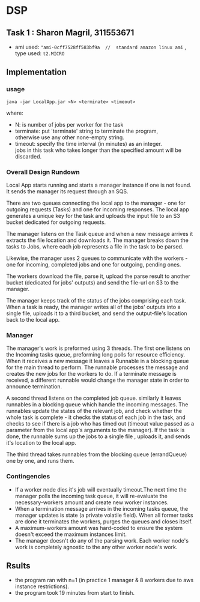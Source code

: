 # DSP


## Task 1 : Sharon Magril, 311553671

- ami used: ```"ami-0cff7528ff583bf9a  //  standard amazon linux ami``` , type used: ```t2.MICRO```

## Implementation
### usage
```
java -jar LocalApp.jar <N> <terminate> <timeout>
```
where:
- N: is number of jobs per worker for the task
- terminate: put 'terminate' string to terminate the program,  
   otherwise use any other none-empty string.
- timeout: specify the time interval (in minutes) as an integer.  
  jobs in this task who takes longer than the specified amount will be discarded.

### Overall Design Rundown

Local App starts running and starts a manager instance if one is not found. It sends the manager its request through an SQS.

There are two queues connecting the local app to the manager - one for outgoing requests (Tasks) and one for incoming responses.
 The local app generates a unique key for the task and uploads the input file to an S3 bucket dedicated for outgoing requests.  

The manager listens on the Task queue and when a new message arrives it extracts the file location and downloads it.
 The manager breaks down the tasks to Jobs, where each job represents a file in the task to be parsed. 

Likewise, the manager uses 2 queues to communicate with the workers - one for incoming, completed jobs and one for outgoing, pending ones.

The workers download the file, parse it, upload the parse result to another bucket (dedicated for jobs' outputs) and send the file-url on S3 to the manager.
 
 The manager keeps track of the status of the jobs comprising each task.
  When a task is ready, the manager writes all of the jobs' outputs into a single file, uploads it to a third bucket, and send the output-file's location back to the local app.

### Manager
The manager's work is preformed using 3 threads. The first one listens on the Incoming tasks queue, preforming long polls for resource efficiency.
When it receives a new message it leaves a Runnable in a blocking queue for the main thread to perform. The runnable processes the message and creates the new jobs for the workers to do.
If a terminate message is received, a different runnable would change the manager state in order to announce termination.

A second thread listens on the completed job queue. similarly it leaves runnables in a blocking queue which handle the incoming messages.
The runnables update the states of the relevant job, and check whether the whole task is complete - it checks the status of each job in the task,
and checks to see if there is a job who has timed out (timeout value passed as a parameter from the local app's arguments to the manager).
If the task is done, the runnable sums up the jobs to a single file , uploads it, and sends it's location to the local app.

The third thread takes runnables from the blocking queue (errandQueue) one by one, and runs them.        



### Contingencies
- If a worker node dies it's job will eventually timeout.The next time the manager polls the incoming task queue, it will
    re-evaluate the necessary-workers amount and create new worker instances.
- When a termination message arrives in the incoming tasks queue, the manager updates is state (a private volatile field).
    When all former tasks are done it terminates the workers, purges the queues and closes itself.
- A maximum-workers amount was hard-coded to ensure the system doesn't exceed the maximum instances limit.
- The manager doesn't do any of the parsing work. Each worker node's work is completely agnostic to the any other worker node's work.      

## Rsults
- the program ran with n=1 (in practice 1 manager & 8 workers due to aws instance restrictions).
- the program took 19 minutes from start to finish.